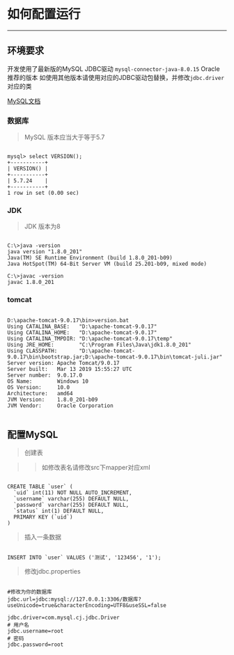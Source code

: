 # 如何配置运行
---

## 环境要求

开发使用了最新版的MySQL JDBC驱动 `mysql-connector-java-8.0.15`  Oracle 推荐的版本
如使用其他版本请使用对应的JDBC驱动包替换，并修改`jdbc.driver`对应的类

[MySQL文档](https://dev.mysql.com/doc/)

### 数据库

> MySQL 版本应当大于等于5.7

```

mysql> select VERSION(); 
+-----------+
| VERSION() |
+-----------+
| 5.7.24    |
+-----------+
1 row in set (0.00 sec) 

```

### JDK

> JDK 版本为8

```

C:\>java -version
java version "1.8.0_201"
Java(TM) SE Runtime Environment (build 1.8.0_201-b09)
Java HotSpot(TM) 64-Bit Server VM (build 25.201-b09, mixed mode)

C:\>javac -version
javac 1.8.0_201

```


### tomcat

```

D:\apache-tomcat-9.0.17\bin>version.bat
Using CATALINA_BASE:   "D:\apache-tomcat-9.0.17"
Using CATALINA_HOME:   "D:\apache-tomcat-9.0.17"
Using CATALINA_TMPDIR: "D:\apache-tomcat-9.0.17\temp"
Using JRE_HOME:        "C:\Program Files\Java\jdk1.8.0_201"
Using CLASSPATH:       "D:\apache-tomcat-9.0.17\bin\bootstrap.jar;D:\apache-tomcat-9.0.17\bin\tomcat-juli.jar"
Server version: Apache Tomcat/9.0.17
Server built:   Mar 13 2019 15:55:27 UTC
Server number:  9.0.17.0
OS Name:        Windows 10
OS Version:     10.0
Architecture:   amd64
JVM Version:    1.8.0_201-b09
JVM Vendor:     Oracle Corporation


```

## 配置MySQL

> 创建表 

>> 如修改表名请修改src下mapper对应xml

```

CREATE TABLE `user` (
  `uid` int(11) NOT NULL AUTO_INCREMENT,
  `username` varchar(255) DEFAULT NULL,
  `password` varchar(255) DEFAULT NULL,
  `status` int(1) DEFAULT NULL,
  PRIMARY KEY (`uid`)
)

```

> 插入一条数据

```

INSERT INTO `user` VALUES ('测试', '123456', '1');

```

> 修改jdbc.properties

```

#修改为你的数据库
jdbc.url=jdbc:mysql://127.0.0.1:3306/数据库?useUnicode=true&characterEncoding=UTF8&useSSL=false

jdbc.driver=com.mysql.cj.jdbc.Driver
# 用户名
jdbc.username=root
# 密码
jdbc.password=root

```


